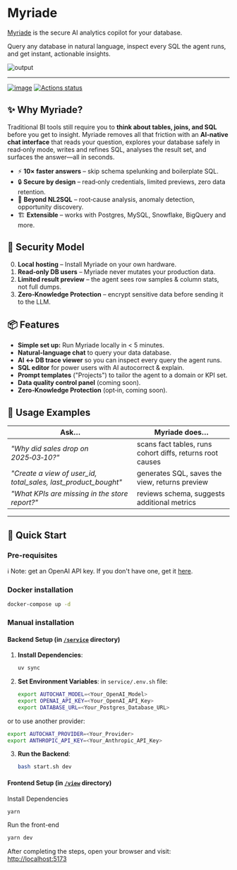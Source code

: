 # Myriade
[Myriade](https://www.myriade.ai) is the secure AI analytics copilot for your database.

Query any database in natural language, inspect every SQL the agent runs, and get instant, actionable insights.

![output](https://github.com/user-attachments/assets/e4a20de4-8b1e-4ec2-a692-cfdd02dd0533)

---

[![image](https://img.shields.io/github/license/myriade-ai/myriade)](https://github.com/myriade-ai/myriade/blob/master/LICENSE)
[![Actions status](https://github.com/myriade-ai/myriade/actions/workflows/test.yml/badge.svg)](https://github.com/myriade-ai/myriade/actions)

## ✨ Why Myriade?

Traditional BI tools still require you to **think about tables, joins, and SQL** before you get to insight. Myriade removes all that friction with an **AI‑native chat interface** that reads your question, explores your database safely in read‑only mode, writes and refines SQL, analyses the result set, and surfaces the answer—all in seconds.

- ⚡ **10× faster answers** – skip schema spelunking and boilerplate SQL.
- 🔒 **Secure by design** – read‑only credentials, limited previews, zero data retention.
- 🧠 **Beyond NL2SQL** – root‑cause analysis, anomaly detection, opportunity discovery.
- 🏗️ **Extensible** – works with Postgres, MySQL, Snowflake, BigQuery and more.

## 🔐 Security Model

0. **Local hosting** – Install Myriade on your own hardware.
1. **Read‑only DB users** – Myriade never mutates your production data.
2. **Limited result preview** – the agent sees row samples & column stats, not full dumps.
3. **Zero‑Knowledge Protection** – encrypt sensitive data before sending it to the LLM.

## 📦 Features

- **Simple set up:** Run Myriade locally in < 5 minutes.
- **Natural‑language chat** to query your data database.
- **AI ↔️ DB trace viewer** so you can inspect every query the agent runs.
- **SQL editor** for power users with AI autocorrect & explain.
- **Prompt templates** ("Projects") to tailor the agent to a domain or KPI set.
- **Data quality control panel** (coming soon).
- **Zero‑Knowledge Protection** (opt‑in, coming soon).

## 💬 Usage Examples

| Ask…                                                           | Myriade does…                                             |
| -------------------------------------------------------------- | --------------------------------------------------------- |
| _"Why did sales drop on 2025‑03‑10?"_                          | scans fact tables, runs cohort diffs, returns root causes |
| _"Create a view of user_id, total_sales, last_product_bought"_ | generates SQL, saves the view, returns preview            |
| _"What KPIs are missing in the store report?"_                 | reviews schema, suggests additional metrics               |

---

## 🚀 Quick Start

### Pre-requisites

ℹ️ Note: get an OpenAI API key. If you don't have one, get it [here](https://www.openai.com/).

### Docker installation

```bash
docker-compose up -d
```

### Manual installation

#### Backend Setup (in [`/service`](/service) directory)

1. **Install Dependencies**:

   ```bash
   uv sync
   ```

2. **Set Environment Variables**:
   in `service/.env.sh` file:

   ```bash
   export AUTOCHAT_MODEL=<Your_OpenAI_Model>
   export OPENAI_API_KEY=<Your_OpenAI_API_Key>
   export DATABASE_URL=<Your_Postgres_Database_URL>
   ```

or to use another provider:

```bash
export AUTOCHAT_PROVIDER=<Your_Provider>
export ANTHROPIC_API_KEY=<Your_Anthropic_API_Key>
```

3. **Run the Backend**:
   ```bash
   bash start.sh dev
   ```

#### Frontend Setup (in [`/view`](/view) directory)

Install Dependencies

```bash
yarn
```

Run the front-end

```bash
yarn dev
```

After completing the steps, open your browser and visit: [http://localhost:5173](http://localhost:5173)
